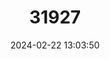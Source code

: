 ---
title: "31927"
category: "Shorea rotundifolia"
draft: false
date: 2024-02-22 13:03:50
languages:
  English: ["Light Red Meranti"]
---